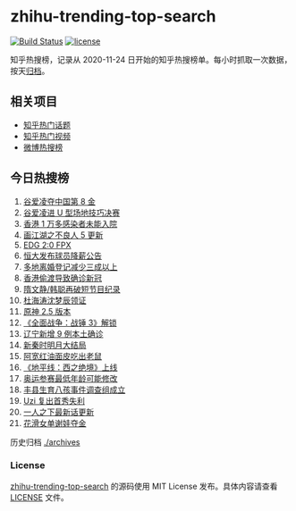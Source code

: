 # zhihu-trending-top-search

[![Build Status](https://github.com/justjavac/zhihu-trending-top-search/workflows/ci/badge.svg?branch=main)](https://github.com/justjavac/zhihu-trending-top-search/actions)
[![license](https://img.shields.io/github/license/justjavac/zhihu-trending-top-search)](https://github.com/justjavac/zhihu-trending-top-search/blob/main/LICENSE)

知乎热搜榜，记录从 2020-11-24 日开始的知乎热搜榜单。每小时抓取一次数据，按天[归档](./archives)。

## 相关项目

- [知乎热门话题](https://github.com/justjavac/zhihu-trending-hot-questions)
- [知乎热门视频](https://github.com/justjavac/zhihu-trending-hot-video)
- [微博热搜榜](https://github.com/justjavac/weibo-trending-hot-search)

## 今日热搜榜

<!-- BEGIN -->
<!-- 最后更新时间 Sat Feb 19 2022 05:07:00 GMT+0800 (China Standard Time) -->

1. [谷爱凌夺中国第 8 金](https://www.zhihu.com/search?q=谷爱凌)
1. [谷爱凌进 U 型场地技巧决赛](https://www.zhihu.com/search?q=谷爱凌)
1. [香港 1 万多感染者未能入院](https://www.zhihu.com/search?q=香港疫情)
1. [画江湖之不良人 5 更新](https://www.zhihu.com/search?q=不良人)
1. [EDG 2:0 FPX](https://www.zhihu.com/search?q=edg)
1. [恒大发布球员降薪公告](https://www.zhihu.com/search?q=恒大)
1. [多地离婚登记减少三成以上](https://www.zhihu.com/search?q=离婚登记减少)
1. [香港偷渡导致确诊新冠](https://www.zhihu.com/search?q=香港偷渡)
1. [隋文静/韩聪再破短节目纪录](https://www.zhihu.com/search?q=隋文静/韩聪)
1. [杜海涛沈梦辰领证](https://www.zhihu.com/search?q=杜海涛沈梦辰领证)
1. [原神 2.5 版本](https://www.zhihu.com/search?q=原神)
1. [《全面战争：战锤 3》解锁](https://www.zhihu.com/search?q=战锤3)
1. [辽宁新增 9 例本土确诊](https://www.zhihu.com/search?q=辽宁新增)
1. [新秦时明月大结局](https://www.zhihu.com/search?q=新秦时明月)
1. [阿宽红油面皮吃出老鼠](https://www.zhihu.com/search?q=阿宽红油面皮)
1. [《地平线：西之绝境》上线](https://www.zhihu.com/search?q=地平线西之绝境)
1. [奥运参赛最低年龄可能修改](https://www.zhihu.com/search?q=奥运最低年龄限制)
1. [丰县生育八孩事件调查组成立](https://www.zhihu.com/search?q=丰县八孩调查组)
1. [Uzi 复出首秀失利](https://www.zhihu.com/search?q=Uzi)
1. [一人之下最新话更新](https://www.zhihu.com/search?q=一人之下)
1. [花滑女单谢娃夺金](https://www.zhihu.com/search?q=花样滑冰)

<!-- END -->

历史归档 [./archives](./archives)

### License

[zhihu-trending-top-search](https://github.com/justjavac/zhihu-trending-top-search)
的源码使用 MIT License 发布。具体内容请查看 [LICENSE](./LICENSE) 文件。
